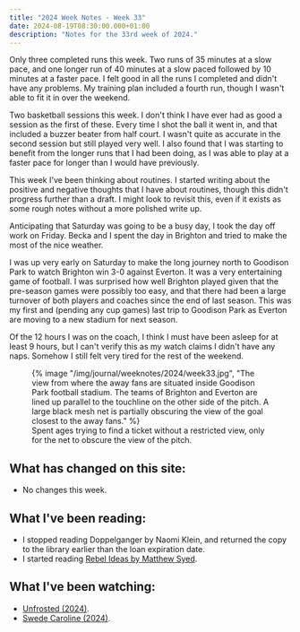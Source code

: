 ```yaml
---
title: "2024 Week Notes - Week 33"
date: 2024-08-19T08:30:00.000+01:00
description: "Notes for the 33rd week of 2024."
---
```


Only three completed runs this week. Two runs of 35 minutes at a slow pace, and one longer run of 40 minutes at a slow paced followed by 10 minutes at a faster pace. I felt good in all the runs I completed and didn't have any problems. My training plan included a fourth run, though I wasn't able to fit it in over the weekend.

Two basketball sessions this week. I don't think I have ever had as good a session as the first of these. Every time I shot the ball it went in, and that included a buzzer beater from half court. I wasn't quite as accurate in the second session but still played very well. I also found that I was starting to benefit from the longer runs that I had been doing, as I was able to play at a faster pace for longer than I would have previously.

This week I've been thinking about routines. I started writing about the positive and negative thoughts that I have about routines, though this didn't progress further than a draft. I might look to revisit this, even if it exists as some rough notes without a more polished write up.

Anticipating that Saturday was going to be a busy day, I took the day off work on Friday. Becka and I spent the day in Brighton and tried to make the most of the nice weather.

I was up very early on Saturday to make the long journey north to Goodison Park to watch Brighton win 3-0 against Everton. It was a very entertaining game of football. I was surprised how well Brighton played given that the pre-season games were possibly too easy, and that there had been a large turnover of both players and coaches since the end of last season. This was my first and (pending any cup games) last trip to Goodison Park as Everton are moving to a new stadium for next season.

Of the 12 hours I was on the coach, I think I must have been asleep for at least 9 hours, but I can't verify this as my watch claims I didn't have any naps. Somehow I still felt very tired for the rest of the weekend.

<figure>
   {% image "/img/journal/weeknotes/2024/week33.jpg", "The view from where the away fans are situated inside Goodison Park football stadium. The teams of Brighton and Everton are lined up parallel to the touchline on the other side of the pitch. A large black mesh net is partially obscuring the view of the goal closest to the away fans." %}
  <figcaption>Spent ages trying to find a ticket without a restricted view, only for the net to obscure the view of the pitch.</figcaption>
</figure>

## What has changed on this site:

- No changes this week.

## What I've been reading:

- I stopped reading Doppelganger by Naomi Klein, and returned the copy to the library earlier than the loan expiration date.
- I started reading [Rebel Ideas by Matthew Syed](/reading#now).

## What I've been watching:

- [Unfrosted (2024)](https://www.themoviedb.org/movie/844185).
-  [Swede Caroline (2024)](https://www.themoviedb.org/movie/879041-swede-caroline).